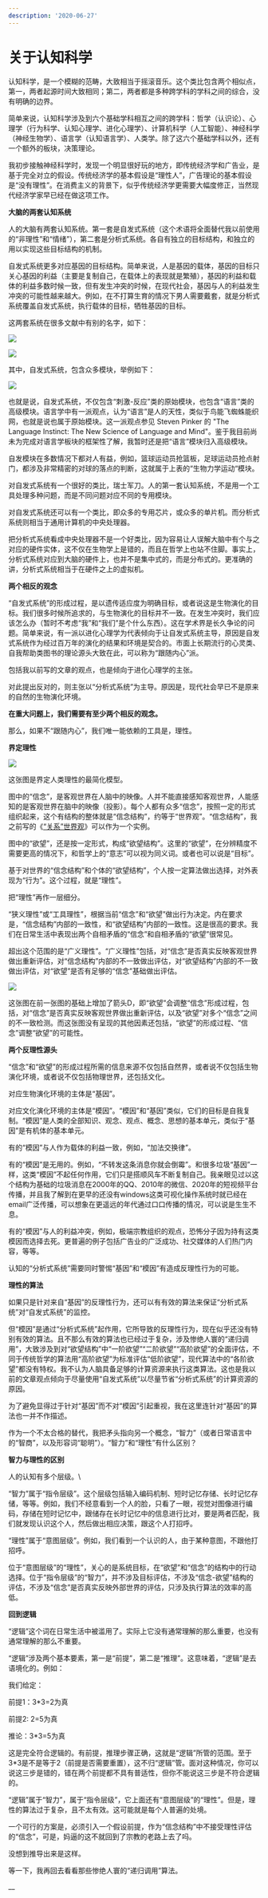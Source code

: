 ```yaml
---
description: '2020-06-27'
---
```


# 关于认知科学

认知科学，是一个模糊的范畴，大致相当于摇滚音乐。这个类比包含两个相似点，第一，两者起源时间大致相同；第二，两者都是多种跨学科的学科之间的综合，没有明确的边界。

简单来说，认知科学涉及到六个基础学科相互之间的跨学科：哲学（认识论）、心理学（行为科学、认知心理学、进化心理学）、计算机科学（人工智能）、神经科学（神经生物学）、语言学（认知语言学）、人类学。除了这六个基础学科以外，还有一个额外的板块，决策理论。

我初步接触神经科学时，发现一个明显很好玩的地方，即传统经济学和广告业，是基于完全对立的假设。传统经济学的基本假设是“理性人”，广告理论的基本假设是“没有理性”。在消费主义的背景下，似乎传统经济学更需要大幅度修正，当然现代经济学家早已经在做这项工作。

**大脑的两套认知系统**

人的大脑有两套认知系统。第一套是自发式系统（这个术语将全面替代我以前使用的“非理性”和“情绪”），第二套是分析式系统。各自有独立的目标结构，和独立的用以实现这些目标结构的机制。

自发式系统更多对应基因的目标结构。简单来说，人是基因的载体，基因的目标只关心基因的利益（主要是复制自己，在载体上的表现就是繁殖），基因的利益和载体的利益多数时候一致，但有发生冲突的时候，在现代社会，基因与人的利益发生冲突的可能性越来越大。例如，在不打算生育的情况下男人需要戴套，就是分析式系统覆盖自发式系统，执行载体的目标，牺牲基因的目标。

这两套系统在很多文献中有别的名字，如下：

![](../.gitbook/assets/0.jpg)

![](../.gitbook/assets/0-1-.jpg)

其中，自发式系统，包含众多模块，举例如下：

![](../.gitbook/assets/0-2-.jpg)

也就是说，自发式系统，不仅包含“刺激-反应”类的原始模块，也包含“语言”类的高级模块。语言学中有一派观点，认为“语言”是人的天性，类似于鸟能飞蜘蛛能织网，也就是说也属于原始模块。这一派观点参见 Steven Pinker 的 "The Language Instinct: The New Science of Language and Mind"。鉴于我目前尚未为完成对语言学板块的框架性了解，我暂时还是把“语言”模块归入高级模块。

自发模块在多数情况下都对人有益，例如，篮球运动员抢篮板，足球运动员抢点射门，都涉及非常精密的对球的落点的判断，这就属于上表的“生物力学运动“模块。

对自发式系统有一个很好的类比，瑞士军刀。人的第一套认知系统，不是用一个工具处理多种问题，而是不同问题对应不同的专用模块。

对自发式系统还可以有一个类比，即众多的专用芯片，或众多的单片机。而分析式系统则相当于通用计算机的中央处理器。

把分析式系统看成中央处理器不是一个好类比，因为容易让人误解大脑中有个与之对应的硬件实体，这不仅在生物学上是错的，而且在哲学上也站不住脚。事实上，分析式系统对应到大脑的硬件上，也并不是集中式的，而是分布式的。更准确的讲，分析式系统相当于在硬件之上的虚拟机。

**两个相反的观念**

“自发式系统”的形成过程，是以遗传适应度为明确目标，或者说这是生物演化的目标。我们很多时候所追求的，与生物演化的目标并不一致。在发生冲突时，我们应该怎么办（暂时不考虑“我”和“我们”是个什么东西）。这在学术界是长久争论的问题。简单来说，有一派以进化心理学为代表倾向于让自发式系统主导，原因是自发式系统作为经过百万年的演化的结果和环境是契合的。市面上长期流行的心灵类、自我帮助类图书的理论源头大致在此，可以称为“跟随内心”派。

包括我以前写的文章的观点，也是倾向于进化心理学的主张。

对此提出反对的，则主张以“分析式系统”为主导。原因是，现代社会早已不是原来的自然的生物演化环境。

**在重大问题上，我们需要有至少两个相反的观念。**

那么，如果不“跟随内心”，我们唯一能依赖的工具是，理性。

**界定理性**

![](../.gitbook/assets/0-3-.jpg)

这张图是界定人类理性的最简化模型。

图中的“信念”，是客观世界在人脑中的映像。人并不能直接感知客观世界，人能感知的是客观世界在脑中的映像（投影）。每个人都有众多“信念”，按照一定的形式组织起来，这个有结构的整体就是“信念结构”，约等于“世界观”。“信念结构”，我之前写的《[“关系”世界观](http://mp.weixin.qq.com/s?\_\_biz=MjM5NzE3MTc4Mg==\&mid=2651278829\&idx=1\&sn=0fc5ae2be7e7800dfe3de3e5061d7dd5\&chksm=bd2deac48a5a63d2a648f31e2ad034d3c7dc73c6d7e65d31a2faf74d863703dbae7e070abe03\&scene=21#wechat\_redirect)》可以作为一个实例。

图中的“欲望”，还是按一定形式，构成“欲望结构”。这里的“欲望”，在分辨精度不需要更高的情况下，和哲学上的“意志”可以视为同义词。或者也可以说是“目标”。

基于对世界的“信念结构”和个体的“欲望结构”，个人按一定算法做出选择，对外表现为“行为”。这个过程，就是“理性”。

把“理性”再作一层细分。

“狭义理性”或“工具理性”，根据当前“信念”和“欲望”做出行为决定。内在要求是，“信念结构”内部的一致性，和“欲望结构”内部的一致性。这是很高的要求。我们在日常生活中表现出两个自相矛盾的“信念”和自相矛盾的“欲望”很常见。

超出这个范围的是“广义理性”。“广义理性”包括，对“信念”是否真实反映客观世界做出重新评估，对“信念结构”内部的不一致做出评估，对“欲望结构”内部的不一致做出评估，对“欲望”是否有足够的“信念”基础做出评估。

![](../.gitbook/assets/0-4-.jpg)

这张图在前一张图的基础上增加了箭头D，即“欲望”会调整“信念”形成过程，包括，对“信念”是否真实反映客观世界做出重新评估，以及“欲望”对多个“信念”之间的不一致检测。而这张图没有呈现的其他因素还包括，“欲望”的形成过程、“信念”调整“欲望”的可能性。

**两个反理性源头**

“信念”和“欲望”的形成过程所需的信息来源不仅包括自然界，或者说不仅包括生物演化环境，或者说不仅包括物理世界，还包括文化。

对应生物演化环境的主体是“基因”。

对应文化演化环境的主体是“模因”。“模因”和“基因”类似，它们的目标是自我复制。“模因”是人类的全部知识、观念、观点、概念、思想的基本单元，类似于“基因”是有机体的基本单元。

有的“模因”与人作为载体的利益一致，例如，“加法交换律”。

有的“模因”是无用的。例如，“不转发这条消息你就会倒霉”。和很多垃圾“基因”一样，这类“模因”不起任何作用，它们只是搭顺风车不断复制自己。我亲眼见过以这个结构为基础的垃圾消息在2000年的QQ、2010年的微信、2020年的短视频平台传播，并且我了解到在更早的还没有windows这类可视化操作系统时就已经在email广泛传播，可以想象在更遥远的年代通过口口传播的情况，可以说是生生不息。

有的“模因”与人的利益冲突，例如，极端宗教组织的观点，恐怖分子因为持有这类模因而选择去死。更普遍的例子包括广告业的广泛成功、社交媒体的人们热门内容，等等。

认知的“分析式系统”需要同时警惕“基因”和“模因”有造成反理性行为的可能。

**理性的算法**

如果只是针对来自“基因”的反理性行为，还可以有有效的算法来保证“分析式系统”对“自发式系统”的监控。

但“模因”是通过“分析式系统”起作用，它所导致的反理性行为，现在似乎还没有特别有效的算法。且不那么有效的算法也已经过于复杂，涉及惨绝人寰的“递归调用”，大致涉及到对“欲望结构”中“一阶欲望”“二阶欲望”“高阶欲望”的全面评估，不同于传统哲学的算法用“高阶欲望”为标准评估“低阶欲望”，现代算法中的“各阶欲望”都没有特权。我不认为人脑具备足够的计算资源来执行这类算法。这也是我以前的文章观点倾向于尽量使用“自发式系统”以尽量节省“分析式系统”的计算资源的原因。

为了避免显得过于针对“基因”而不对“模因”引起重视，我在这里连针对“基因”的算法也一并不作描述。

作为一个不太合格的替代，我把矛头指向另一个概念，“智力”（或者日常语言中的“智商”，以及形容词“聪明”）。“智力”和“理性”有什么区别？

**智力与理性的区别**

人的认知有多个层级。\


“智力”属于“指令层级”。这个层级包括输入编码机制、短时记忆存储、长时记忆存储，等等。例如，我们不经意看到一个人的脸，只看了一眼，视觉对图像进行编码，存储在短时记忆中，跟储存在长时记忆中的信息进行比对，要是两者匹配，我们就发现认识这个人，然后做出相应决策，跟这个人打招呼。

“理性”属于“意图层级”。例如，我们看到一个认识的人，由于某种意图，不跟他打招呼。

位于“意图层级”的“理性”，关心的是系统目标，在“欲望”和“信念”的结构中的行动选择。位于“指令层级”的“智力”，并不涉及目标评估，不涉及“信念-欲望”结构的评估，不涉及“信念”是否真实反映外部世界的评估，只涉及执行算法的效率的高低。

**回到逻辑**

“逻辑”这个词在日常生活中被滥用了。实际上它没有通常理解的那么重要，也没有通常理解的那么不重要。

“逻辑”涉及两个基本要素，第一是“前提”，第二是“推理”。这意味着，“逻辑”是去语境化的。例如：

我们给定：

前提1：3\*3=2为真

前提2:  2=5为真

推论：3\*3=5为真

这是完全符合逻辑的。有前提，推理步骤正确，这就是“逻辑”所管的范围。至于3\*3是不是等于2（前提是否需要重置），这不归“逻辑”管。面对这种情况，你可以说这三步是错的，错在两个前提都不具有普适性，但你不能说这三步是不符合逻辑的。

“逻辑”属于“智力”，属于“指令层级”，它上面还有“意图层级”的“理性”。但是，理性的算法过于复杂，且不太有效。这可能就是每个人普遍的处境。

一个可行的方案是，必须引入一个假设前提，作为“信念结构”中不接受理性评估的“信念”，可是，妈逼的这不就回到了宗教的老路上去了吗。

没想到推导出来是这样。

等一下，我再回去看看那些惨绝人寰的“递归调用”算法。

__
